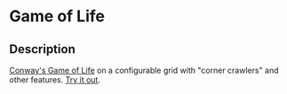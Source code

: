 Game of Life
==========

## Description
<a href="http://en.wikipedia.org/wiki/Conway's_Game_of_Life">Conway's Game of Life</a> on a configurable grid with "corner crawlers" and other features. <a href="http://htmlpreview.github.com/?http://github.com/amarkosian/gameoflife/master/index.html">Try it out</a>.

<canvas id="GOL"></canvas> <script type="text/javascript" src="https://raw.github.com/amarkosian/gameoflife/master/GameOfLife.js"></script><script type="text/javascript">
var config = {
element: document.getElementById('GOL'),
width: 44,
height: 45
};
var gol = new GameOfLife(config);
gol.cornerCrawlers();
gol.start();
window.setInterval(function(){gol.cornerCrawlers();}, 2000);
</script>
